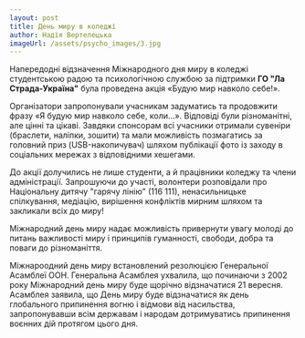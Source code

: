 ```yaml
---
layout: post
title: День миру в коледжі
author: Надія Вертелецька
imageUrl: /assets/psycho_images/3.jpg
---
```

Напередодні відзначення Міжнародного дня миру в коледжі студентською радою та психологічною службою за підтримки <b>ГО "Ла Страда-Україна"</b> була проведена акція «Будую мир навколо себе!».

Організатори запропонували учасникам задуматись та продовжити фразу «Я будую мир навколо себе, коли…». Відповіді були різноманітні, але цінні та цікаві. Завдяки спонсорам всі учасники отримали сувеніри (браслети, наліпки, зошити) та мали можливість позмагатись за головний приз (USB-накопичувач) шляхом публікації фото із заходу в соціальних мережах з відповідними хешегами.

До акції долучились не лише студенти, а й працівники коледжу та члени адміністрації. Запрошуючи до участі, волонтери розповідали про Національну дитячу "гарячу лінію" (116 111), ненасильницьке спілкування, медіацію, вирішення конфліктів мирним шляхом та закликали всіх до миру!

Міжнародний день миру надає можливість привернути увагу молоді до питань важливості миру і принципів гуманності, свободи, добра та поваги до різноманіття.

Міжнароодний день миру встановлений резолюцією Генеральної Асамблеї ООН. Генеральна Асамблея ухвалила, що починаючи з 2002 року Міжнародний день миру буде щорічно відзначатися 21 вересня. Асамблея заявила, що День миру буде відзначатися як день глобального припинення вогню і відмови від насильства, запропонувавши всім державам і народам дотримуватись припинення воєнних дій протягом цього дня.